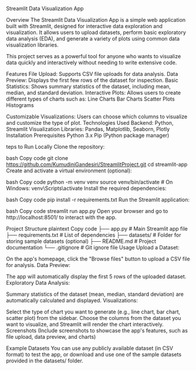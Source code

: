 Streamlit Data Visualization App

Overview
The Streamlit Data Visualization App is a simple web application built with Streamlit, designed for interactive data exploration and visualization. It allows users to upload datasets, perform basic exploratory data analysis (EDA), and generate a variety of plots using common data visualization libraries.

This project serves as a powerful tool for anyone who wants to visualize data quickly and interactively without needing to write extensive code.

Features
File Upload: Supports CSV file uploads for data analysis.
Data Preview: Displays the first few rows of the dataset for inspection.
Basic Statistics: Shows summary statistics of the dataset, including mean, median, and standard deviation.
Interactive Plots: Allows users to create different types of charts such as:
Line Charts
Bar Charts
Scatter Plots
Histograms

Customizable Visualizations: Users can choose which columns to visualize and customize the type of plot.
Technologies Used
Backend: Python, Streamlit
Visualization Libraries: Pandas, Matplotlib, Seaborn, Plotly
Installation
Prerequisites
Python 3.x
Pip (Python package manager)


teps to Run Locally
Clone the repository:

bash
Copy code
git clone https://github.com/KumudiniGandesiri/StreamlitProject.git
cd streamlit-app
Create and activate a virtual environment (optional):

bash
Copy code
python -m venv venv
source venv/bin/activate  # On Windows: venv\Scripts\activate
Install the required dependencies:

bash
Copy code
pip install -r requirements.txt
Run the Streamlit application:

bash
Copy code
streamlit run app.py
Open your browser and go to http://localhost:8501/ to interact with the app.

Project Structure
plaintext
Copy code
├── app.py                  # Main Streamlit app file
├── requirements.txt        # List of dependencies
├── datasets/               # Folder for storing sample datasets (optional)
├── README.md               # Project documentation
└── .gitignore              # Git ignore file
Usage
Upload a Dataset:

On the app's homepage, click the "Browse files" button to upload a CSV file for analysis.
Data Preview:

The app will automatically display the first 5 rows of the uploaded dataset.
Exploratory Data Analysis:

Summary statistics of the dataset (mean, median, standard deviation) are automatically calculated and displayed.
Visualizations:

Select the type of chart you want to generate (e.g., line chart, bar chart, scatter plot) from the sidebar.
Choose the columns from the dataset you want to visualize, and Streamlit will render the chart interactively.
Screenshots
(Include screenshots to showcase the app's features, such as file upload, data preview, and charts)

Example Datasets
You can use any publicly available dataset (in CSV format) to test the app, or download and use one of the sample datasets provided in the datasets/ folder.

